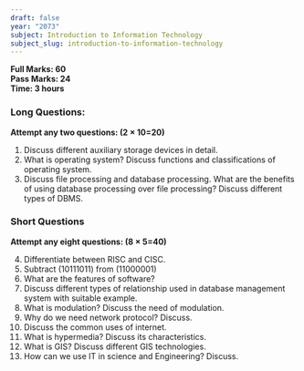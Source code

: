 ```yaml
---
draft: false
year: "2073"
subject: Introduction to Information Technology
subject_slug: introduction-to-information-technology
---
```


**Full Marks: 60**\
**Pass Marks: 24**\
**Time: 3 hours**

### Long Questions:

**Attempt any two questions: (2 × 10=20)**

1. Discuss different auxiliary storage devices in detail.
2. What is operating system? Discuss functions and classifications of operating system.
3. Discuss file processing and database processing. What are the benefits of using
   database processing over file processing? Discuss different types of DBMS.

### Short Questions

**Attempt any eight questions: (8 × 5=40)**

4. Differentiate between RISC and CISC.
5. Subtract (10111011) from (11000001)
6. What are the features of software?
7. Discuss different types of relationship used in database management system with
   suitable example.
8. What is modulation? Discuss the need of modulation.
9. Why do we need network protocol? Discuss.
10. Discuss the common uses of internet.
11. What is hypermedia? Discuss its characteristics.
12. What is GIS? Discuss different GIS technologies.
13. How can we use IT in science and Engineering? Discuss.
